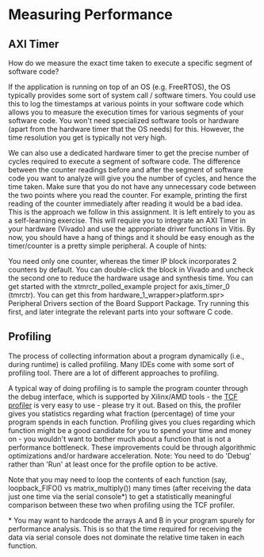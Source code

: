 # Measuring Performance

## AXI Timer

How do we measure the exact time taken to execute a specific segment of software code?

If the application is running on top of an OS (e.g. FreeRTOS), the OS typically provides some sort of system call / software timers. You could use this to log the timestamps at various points in your software code which allows you to measure the execution times for various segments of your software code. You won't need specialized software tools or hardware (apart from the hardware timer that the OS needs) for this. However, the time resolution you get is typically not very high.

We can also use a dedicated hardware timer to get the precise number of cycles required to execute a segment of software code. The difference between the counter readings before and after the segment of software code you want to analyze will give you the number of cycles, and hence the time taken. Make sure that you do not have any unnecessary code between the two points where you read the counter. For example, printing the first reading of the counter immediately after reading it would be a bad idea. This is the approach we follow in this assignment. It is left entirely to you as a self-learning exercise.  This will require you to integrate an AXI Timer in your hardware (Vivado) and use the appropriate driver functions in Vitis. By now, you should have a hang of things and it should be easy enough as the timer/counter is a pretty simple peripheral. A couple of hints:

You need only one counter, whereas the timer IP block incorporates 2 counters by default. You can double-click the block in Vivado and uncheck the second one to reduce the hardware usage and synthesis time.
You can get started with the xtmrctr_polled_example project for axis_timer_0 (tmrctr). You can get this from hardware_1_wrapper>platform.spr> Peripheral Drivers section of the Board Support Package. Try running this first, and later integrate the relevant parts into your software C code.

## Profiling

The process of collecting information about a program dynamically (i.e., during runtime) is called profiling. Many IDEs come with some sort of profiling tool.  There are a lot of different approaches to profiling.

A typical way of doing profiling is to sample the program counter through the debug interface, which is supported by Xilinx/AMD tools - the [TCF profiler](https://docs.amd.com/r/en-US/ug1400-vitis-embedded/TCF-Profiling) is very easy to use - please try it out. Based on this, the profiler gives you statistics regarding what fraction (percentage) of time your program spends in each function. Profiling gives you clues regarding which function might be a good candidate for you to spend your time and money on - you wouldn't want to bother much about a function that is not a performance bottleneck. These improvements could be through algorithmic optimizations and/or hardware acceleration. Note: You need to do 'Debug' rather than 'Run' at least once for the profile option to be active. 

Note that you may need to loop the contents of each function (say, loopback_FIFO() vs matrix_multiply()) many times (after receiving the data just one time via the serial console\*) to get a statistically meaningful comparison between these two when profiling using the TCF profiler.

\* You may want to hardcode the arrays A and B in your program spurely for performance analysis. This is so that the time required for receiving the data via serial console does not dominate the relative time taken in each function.
